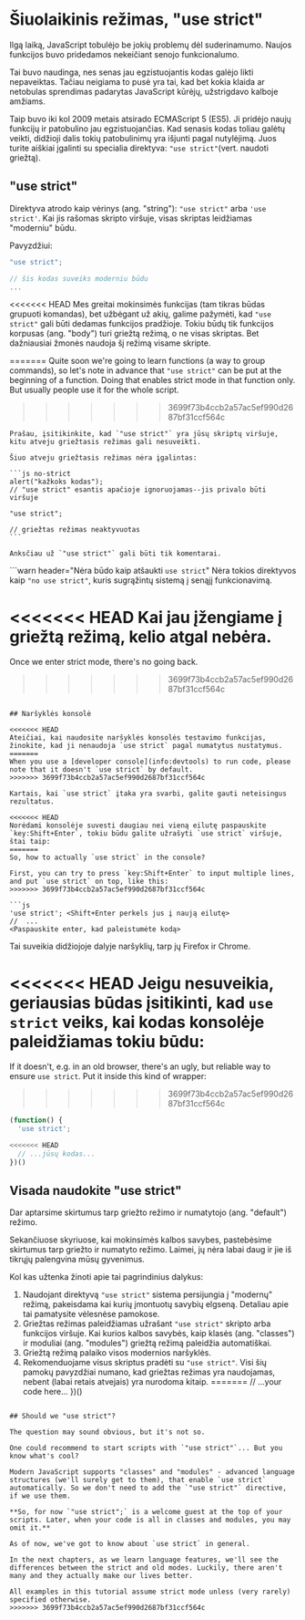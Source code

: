 # Šiuolaikinis režimas, "use strict"

Ilgą laiką, JavaScript tobulėjo be jokių problemų dėl suderinamumo. Naujos funkcijos buvo pridedamos nekeičiant senojo funkcionalumo.

Tai buvo naudinga, nes senas jau egzistuojantis kodas galėjo likti nepaveiktas. Tačiau neigiama to pusė yra tai, kad bet kokia klaida ar netobulas sprendimas padarytas JavaScript kūrėjų, užstrigdavo kalboje amžiams.

Taip buvo iki kol 2009 metais atsirado ECMAScript 5 (ES5). Ji pridėjo naujų funkcijų ir patobulino jau egzistuojančias. Kad senasis kodas toliau galėtų veikti, didžioji dalis tokių patobulinimų yra išjunti pagal nutylėjimą. Juos turite aiškiai įgalinti su specialia direktyva: `"use strict"`(vert. naudoti griežtą).

## "use strict"

Direktyva atrodo kaip vėrinys (ang. "string"): `"use strict"` arba `'use strict'`. Kai jis rašomas skripto viršuje, visas skriptas leidžiamas "moderniu" būdu.

Pavyzdžiui:

```js
"use strict";

// šis kodas suveiks moderniu būdu
...
```

<<<<<<< HEAD
Mes greitai mokinsimės funkcijas (tam tikras būdas grupuoti komandas), bet užbėgant už akių, galime pažymėti, kad `"use strict"` gali būti dedamas funkcijos pradžioje. Tokiu būdų tik funkcijos korpusas (ang. "body") turi griežtą režimą, o ne visas skriptas. Bet dažniausiai žmonės naudoja šį režimą visame skripte.

=======
Quite soon we're going to learn functions (a way to group commands), so let's note in advance that `"use strict"` can be put at the beginning of a function. Doing that enables strict mode in that function only. But usually people use it for the whole script.
>>>>>>> 3699f73b4ccb2a57ac5ef990d2687bf31ccf564c

````warn header="Įsitikinkite, kad \"use strict\" yra viršuje"
Prašau, įsitikinkite, kad `"use strict"` yra jūsų skriptų viršuje, kitu atveju griežtasis režimas gali nesuveikti. 

Šiuo atveju griežtasis režimas nėra įgalintas:

```js no-strict
alert("kažkoks kodas");
// "use strict" esantis apačioje ignoruojamas--jis privalo būti viršuje

"use strict";

// griežtas režimas neaktyvuotas
```

Anksčiau už `"use strict"` gali būti tik komentarai.
````

```warn header="Nėra būdo kaip atšaukti `use strict`"
Nėra tokios direktyvos kaip `"no use strict"`, kuris sugrąžintų sistemą į senąjį funkcionavimą.

<<<<<<< HEAD
Kai jau įžengiame į griežtą režimą, kelio atgal nebėra.
=======
Once we enter strict mode, there's no going back.
>>>>>>> 3699f73b4ccb2a57ac5ef990d2687bf31ccf564c
```

## Naršyklės konsolė

<<<<<<< HEAD
Ateičiai, kai naudosite naršyklės konsolės testavimo funkcijas, žinokite, kad ji nenaudoja `use strict` pagal numatytus nustatymus.
=======
When you use a [developer console](info:devtools) to run code, please note that it doesn't `use strict` by default.
>>>>>>> 3699f73b4ccb2a57ac5ef990d2687bf31ccf564c

Kartais, kai `use strict` įtaka yra svarbi, galite gauti neteisingus rezultatus.

<<<<<<< HEAD
Norėdami konsolėje suvesti daugiau nei vieną eilutę paspauskite `key:Shift+Enter`, tokiu būdu galite užrašyti `use strict` viršuje, štai taip:
=======
So, how to actually `use strict` in the console?

First, you can try to press `key:Shift+Enter` to input multiple lines, and put `use strict` on top, like this:
>>>>>>> 3699f73b4ccb2a57ac5ef990d2687bf31ccf564c

```js
'use strict'; <Shift+Enter perkels jus į naują eilutę>
//  ...
<Paspauskite enter, kad paleistumėte kodą>
```

Tai suveikia didžiojoje dalyje naršyklių, tarp jų Firefox ir Chrome.

<<<<<<< HEAD
Jeigu nesuveikia, geriausias būdas įsitikinti, kad `use strict` veiks, kai kodas konsolėje paleidžiamas tokiu būdu:
=======
If it doesn't, e.g. in an old browser, there's an ugly, but reliable way to ensure `use strict`. Put it inside this kind of wrapper:
>>>>>>> 3699f73b4ccb2a57ac5ef990d2687bf31ccf564c

```js
(function() {
  'use strict';

<<<<<<< HEAD
  // ...jūsų kodas...
})()
```

## Visada naudokite "use strict"

Dar aptarsime skirtumus tarp griežto režimo ir numatytojo (ang. "default") režimo.

Sekančiuose skyriuose, kai mokinsimės kalbos savybes, pastebėsime skirtumus tarp griežto ir numatyto režimo. Laimei, jų nėra labai daug ir jie iš tikrųjų palengvina mūsų gyvenimus. 

Kol kas užtenka žinoti apie tai pagrindinius dalykus:

1. Naudojant direktyvą `"use strict"` sistema persijungia į "modernų" režimą, pakeisdama kai kurių įmontuotų savybių elgseną. Detaliau apie tai pamatysite vėlesnėse pamokose.
2. Griežtas režimas paleidžiamas užrašant `"use strict"` skripto arba funkcijos viršuje. Kai kurios kalbos savybės, kaip klasės (ang. "classes") ir moduliai (ang. "modules") griežtą režimą paleidžia automatiškai.
3. Griežtą režimą palaiko visos modernios naršyklės.
4. Rekomenduojame visus skriptus pradėti su `"use strict"`. Visi šių pamokų pavyzdžiai numano, kad griežtas režimas yra naudojamas, nebent (labai retais atvejais) yra nurodoma kitaip. 
=======
  // ...your code here...
})()
```

## Should we "use strict"?

The question may sound obvious, but it's not so.

One could recommend to start scripts with `"use strict"`... But you know what's cool?

Modern JavaScript supports "classes" and "modules" - advanced language structures (we'll surely get to them), that enable `use strict` automatically. So we don't need to add the `"use strict"` directive, if we use them.

**So, for now `"use strict";` is a welcome guest at the top of your scripts. Later, when your code is all in classes and modules, you may omit it.**

As of now, we've got to know about `use strict` in general.

In the next chapters, as we learn language features, we'll see the differences between the strict and old modes. Luckily, there aren't many and they actually make our lives better.

All examples in this tutorial assume strict mode unless (very rarely) specified otherwise.
>>>>>>> 3699f73b4ccb2a57ac5ef990d2687bf31ccf564c
